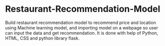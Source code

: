 # Restaurant-Recommendation-Model
Build restaurant recommendation model to recommend price and location using Machine learning model, and importing model on a webpage so user can input the data and get recommendation. It is done with help of Python, HTML, CSS and python library flask.

